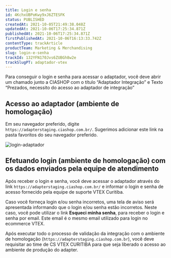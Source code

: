 ```yaml
---
title: Login e senha
id: 4KchxUBPoKwy9xJ6ZTESFK
status: PUBLISHED
createdAt: 2021-10-05T21:49:38.048Z
updatedAt: 2021-10-06T17:25:34.871Z
publishedAt: 2021-10-06T17:25:34.871Z
firstPublishedAt: 2021-10-06T16:13:33.742Z
contentType: trackArticle
productTeam: Marketing & Merchandising
slug: login-e-senha
trackId: 132YFN170Jvs6ZUBGh8w2e
trackSlugPT: adaptador-vtex
---
```


Para conseguir o login e senha para acessar o adaptador, você deve abrir um chamado junto a CIASHOP com o título “Adaptador Integração” e Texto “Prezados, necessito do acesso ao adaptador de integração”

## Acesso ao adaptador (ambiente de homologação)

Em seu navegador preferido, digite `https://adapterstaging.ciashop.com.br/`. Sugerimos adicionar este link na pasta favoritos do seu navegador preferido.

![login-adaptador](//images.ctfassets.net/alneenqid6w5/4toFGLYSg26MGGWMf3kHDc/4fbb56d3ebf3f7dca51ea3aa9bd623c0/login-adaptador.png)

## Efetuando login (ambiente de homologação) com os dados enviados pela equipe de atendimento

Após receber o login e senha, você deve acessar o adaptador através do link `https://adapterstaging.ciashop.com.br/` e informar o login e senha de acesso fornecido pela equipe de suporte VTEX Curitiba.

Caso você forneça login e/ou senha incorretos, uma tela de aviso será apresentada informando que o login e/ou senha estão incorretos. Neste caso, você pode utilizar o link **Esqueci minha senha**, para receber o login e senha por email. Este email é o mesmo email utilizado para login no ecommerce VTEX.

Após executar todo o processo de validação da integração com o ambiente de homologação (`https://adapterstaging.ciashop.com.br`), você deve requisitar ao time de CS VTEX CURITIBA para que seja liberado o acesso ao ambiente de produção do adapter.
